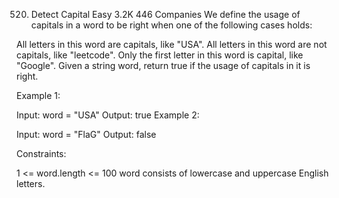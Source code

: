 ﻿520. Detect Capital
     Easy
     3.2K
     446
     Companies
     We define the usage of capitals in a word to be right when one of the following cases holds:

All letters in this word are capitals, like "USA".
All letters in this word are not capitals, like "leetcode".
Only the first letter in this word is capital, like "Google".
Given a string word, return true if the usage of capitals in it is right.



Example 1:

Input: word = "USA"
Output: true
Example 2:

Input: word = "FlaG"
Output: false


Constraints:

1 <= word.length <= 100
word consists of lowercase and uppercase English letters.